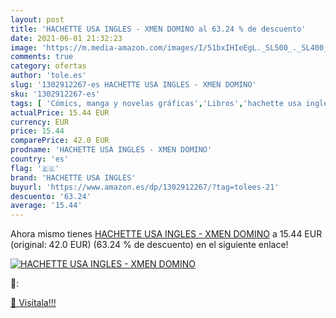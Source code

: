 ```yaml
---
layout: post
title: 'HACHETTE USA INGLES - XMEN DOMINO al 63.24 % de descuento'
date: 2021-06-01 21:32:23
image: 'https://m.media-amazon.com/images/I/51bxIHIeEgL._SL500_._SL400_.jpg'
comments: true
category: ofertas
author: 'tole.es'
slug: '1302912267-es HACHETTE USA INGLES - XMEN DOMINO'
sku: '1302912267-es'
tags: [ 'Cómics, manga y novelas gráficas','Libros','hachette usa ingles', ]
actualPrice: 15.44 EUR
currency: EUR
price: 15.44
comparePrice: 42.0 EUR
prodname: 'HACHETTE USA INGLES - XMEN DOMINO'
country: 'es'
flag: '🇪🇸'
brand: 'HACHETTE USA INGLES'
buyurl: 'https://www.amazon.es/dp/1302912267/?tag=tolees-21'
descuento: '63.24'
average: '15.44'
---
```


Ahora mismo tienes [HACHETTE USA INGLES - XMEN DOMINO](https://www.amazon.es/dp/1302912267/?tag=tolees-21) a 15.44 EUR (original: 42.0 EUR) (63.24 %  de descuento) en el siguiente enlace!

[![HACHETTE USA INGLES - XMEN DOMINO](https://m.media-amazon.com/images/I/51bxIHIeEgL._SL500_._SL400_.jpg)](https://www.amazon.es/dp/1302912267/?tag=tolees-21)

🔎:


[🛒 Visítala!!!](https://www.amazon.es/dp/1302912267/?tag=tolees-21)
